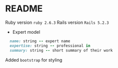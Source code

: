 # README

Ruby version `ruby 2.6.3`
Rails version `Rails 5.2.3`

* Expert model
``` ruby
  name: string -- expert name
  expertise: string -- professional in
  summary: string -- short summary of their work
```

Added `bootstrap` for styling

